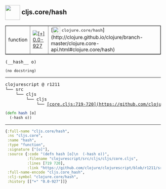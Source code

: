 ## <img width="48px" valign="middle" src="http://i.imgur.com/Hi20huC.png"> cljs.core/hash

 <table border="1">
<tr>
<td>function</td>
<td><a href="https://github.com/cljsinfo/api-refs/tree/0.0-927"><img valign="middle" alt="[+] 0.0-927" src="https://img.shields.io/badge/+-0.0--927-lightgrey.svg"></a> </td>
<td>
[<img height="24px" valign="middle" src="http://i.imgur.com/1GjPKvB.png"> <samp>clojure.core/hash</samp>](http://clojure.github.io/clojure/branch-master/clojure.core-api.html#clojure.core/hash)
</td>
</tr>
</table>

 <samp>
(__hash__ o)<br>
</samp>

```
(no docstring)
```

---

 <pre>
clojurescript @ r1211
└── src
    └── cljs
        └── cljs
            └── <ins>[core.cljs:719-720](https://github.com/clojure/clojurescript/blob/r1211/src/cljs/cljs/core.cljs#L719-L720)</ins>
</pre>

```clj
(defn hash [o]
  (-hash o))
```


---

```clj
{:full-name "cljs.core/hash",
 :ns "cljs.core",
 :name "hash",
 :type "function",
 :signature ["[o]"],
 :source {:code "(defn hash [o]\n  (-hash o))",
          :filename "clojurescript/src/cljs/cljs/core.cljs",
          :lines [719 720],
          :link "https://github.com/clojure/clojurescript/blob/r1211/src/cljs/cljs/core.cljs#L719-L720"},
 :full-name-encode "cljs.core_hash",
 :clj-symbol "clojure.core/hash",
 :history [["+" "0.0-927"]]}

```
